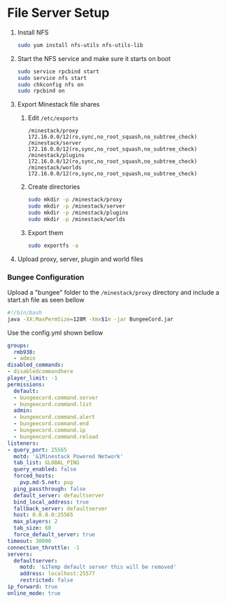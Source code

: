 File Server Setup
=================

1. Install NFS
    
    ```sh
    sudo yum install nfs-utils nfs-utils-lib
    ```
    
2. Start the NFS service and make sure it starts on boot

    ```sh
    sudo service rpcbind start
    sudo service nfs start
    sudo chkconfig nfs on
    sudo rpcbind on
    ```

3. Export Minestack file shares 

    1. Edit `/etc/exports`
    
        ```
        /minestack/proxy           172.16.0.0/12(ro,sync,no_root_squash,no_subtree_check)
        /minestack/server           172.16.0.0/12(ro,sync,no_root_squash,no_subtree_check)
        /minestack/plugins           172.16.0.0/12(ro,sync,no_root_squash,no_subtree_check)
        /minestack/worlds           172.16.0.0/12(ro,sync,no_root_squash,no_subtree_check)
        ```
    
    2. Create directories
    
        ```sh
        sudo mkdir -p /minestack/proxy
        sudo mkdir -p /minestack/server
        sudo mkdir -p /minestack/plugins
        sudo mkdir -p /minestack/worlds
        ```
    
    3. Export them
    
        ```sh
        sudo exportfs -a
        ```
    
4. Upload proxy, server, plugin and world files

### Bungee Configuration

Upload a "bungee" folder to the `/minestack/proxy` directory and include a start.sh file as seen bellow

```sh
#!/bin/bash
java -XX:MaxPermSize=128M -Xmx$1m -jar BungeeCord.jar
```

Use the config.yml shown bellow

```yaml
groups:
  rmb938:
  - admin
disabled_commands:
- disabledcommandhere
player_limit: -1
permissions:
  default:
  - bungeecord.command.server
  - bungeecord.command.list
  admin:
  - bungeecord.command.alert
  - bungeecord.command.end
  - bungeecord.command.ip
  - bungeecord.command.reload
listeners:
- query_port: 25565
  motd: '&1Minestack Powered Network'
  tab_list: GLOBAL_PING
  query_enabled: false
  forced_hosts:
    pvp.md-5.net: pvp
  ping_passthrough: false
  default_server: defaultserver
  bind_local_address: true
  fallback_server: defaultserver
  host: 0.0.0.0:25565
  max_players: 2
  tab_size: 60
  force_default_server: true
timeout: 30000
connection_throttle: -1
servers:
  defaultserver:
    motd: '&1Temp default server this will be removed'
    address: localhost:25577
    restricted: false
ip_forward: true
online_mode: true
```
